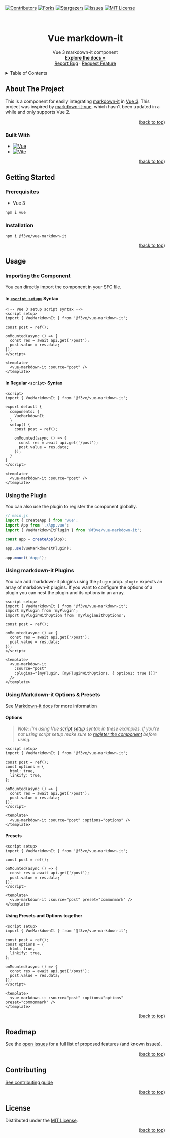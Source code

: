 <!-- Improved compatibility of back to top link: See: https://github.com/othneildrew/Best-README-Template/pull/73 -->

<a name="readme-top"></a>

<!--
*** Thanks for checking out the Best-README-Template. If you have a suggestion
*** that would make this better, please fork the repo and create a pull request
*** or simply open an issue with the tag "enhancement".
*** Don't forget to give the project a star!
*** Thanks again! Now go create something AMAZING! :D
-->

<!-- PROJECT SHIELDS -->
<!--
*** I'm using markdown "reference style" links for readability.
*** Reference links are enclosed in brackets [ ] instead of parentheses ( ).
*** See the bottom of this document for the declaration of the reference variables
*** for contributors-url, forks-url, etc. This is an optional, concise syntax you may use.
*** https://www.markdownguide.org/basic-syntax/#reference-style-links
-->

[![Contributors][contributors-shield]][contributors-url]
[![Forks][forks-shield]][forks-url]
[![Stargazers][stars-shield]][stars-url]
[![Issues][issues-shield]][issues-url]
[![MIT License][license-shield]][license-url]

<!-- [![LinkedIn][linkedin-shield]][linkedin-url] -->

<!-- PROJECT LOGO -->
<br />
<div align="center">

<h1 align="center">Vue markdown-it</h1>

  <p align="center">
    Vue 3 markdown-it component
    <br />
    <a href="https://github.com/f3ve/vue-markdown-it"><strong>Explore the docs »</strong></a>
    <br />
    <a href="https://github.com/f3ve/vue-markdown-it/issues">Report Bug</a>
    ·
    <a href="https://github.com/f3ve/vue-markdown-it/issues">Request Feature</a>
  </p>
</div>

<!-- TABLE OF CONTENTS -->
<details>
  <summary>Table of Contents</summary>
  <ol>
    <li>
      <a href="#about-the-project">About The Project</a>
      <ul>
        <li><a href="#built-with">Built With</a></li>
      </ul>
    </li>
    <li>
      <a href="#getting-started">Getting Started</a>
      <ul>
        <li><a href="#prerequisites">Prerequisites</a></li>
        <li><a href="#installation">Installation</a></li>
      </ul>
    </li>
    <li><a href="#usage">Usage</a></li>
    <li><a href="#roadmap">Roadmap</a></li>
    <li><a href="#contributing">Contributing</a></li>
    <li><a href="#license">License</a></li>
    <li><a href="#contact">Contact</a></li>
    <li><a href="#acknowledgments">Acknowledgments</a></li>
  </ol>
</details>

<!-- ABOUT THE PROJECT -->

## About The Project

This is a component for easily integrating [markdown-it](https://github.com/markdown-it/markdown-it) in [Vue 3](https://vuejs.org/). This project was inspired by [markdown-it-vue](https://github.com/ravenq/markdown-it-vue). which hasn't been updated in a while and only supports Vue 2.

<p align="right">(<a href="#readme-top">back to top</a>)</p>

### Built With

- [![Vue][Vue.js]][Vue-url]
- [![Vite][Vite.js]][Vite-url]

<p align="right">(<a href="#readme-top">back to top</a>)</p>

<!-- GETTING STARTED -->

## Getting Started

### Prerequisites

- Vue 3

```bash
npm i vue
```

### Installation

```
npm i @f3ve/vue-markdown-it
```

<p align="right">(<a href="#readme-top">back to top</a>)</p>

<!-- USAGE EXAMPLES -->

## Usage

### Importing the Component

You can directly import the component in your SFC file.

#### In [`<script setup>`](https://vuejs.org/api/sfc-script-setup.html#basic-syntax) Syntax

```vue
<!-- Vue 3 setup script syntax -->
<script setup>
import { VueMarkdownIt } from '@f3ve/vue-markdown-it';

const post = ref();

onMounted(async () => {
  const res = await api.get('/post');
  post.value = res.data;
});
</script>

<template>
  <vue-markdown-it :source="post" />
</template>
```

#### In Regular `<script>` Syntax

```vue
<script>
import { VueMarkdownIt } from '@f3ve/vue-markdown-it';

export default {
  components: {
    VueMarkdownIt
  }
  setup() {
    const post = ref();

    onMounted(async () => {
      const res = await api.get('/post');
      post.value = res.data;
    });
  }
}
</script>

<template>
  <vue-markdown-it :source="post" />
</template>
```

### Using the Plugin

You can also use the plugin to register the component globally.

```js
// main.js
import { createApp } from 'vue';
import App from './App.vue';
import { VueMarkdownItPlugin } from '@f3ve/vue-markdown-it';

const app = createApp(App);

app.use(VueMarkdownItPlugin);

app.mount('#app');
```

### Using markdown-it Plugins

You can add markdown-it plugins using the `plugin` prop. `plugin` expects an array of markdown-it plugins. If you want to configure the options of a plugin you can nest the plugin and its options in an array.

```vue
<script setup>
import { VueMarkdownIt } from '@f3ve/vue-markdown-it';
import myPlugin from 'myPlugin';
import myPluginWithOption from 'myPluginWithOptions';

const post = ref();

onMounted(async () => {
  const res = await api.get('/post');
  post.value = res.data;
});
</script>

<template>
  <vue-markdown-it
    :source="post"
    :plugins="[myPlugin, [myPluginWithOptions, { option1: true }]]"
  />
</template>
```

### Using Markdown-it Options & Presets

See [Markdown-it docs](https://markdown-it.github.io/markdown-it/#MarkdownIt.new) for more information

#### Options

> _Note: I'm using Vue [script setup](https://vuejs.org/api/sfc-script-setup.html#basic-syntax) syntax in these examples. If you're not using script setup make sure to [register the component](https://vuejs.org/guide/components/registration.html#local-registration) before using._

```vue
<script setup>
import { VueMarkdownIt } from '@f3ve/vue-markdown-it';

const post = ref();
const options = {
  html: true,
  linkify: true,
};

onMounted(async () => {
  const res = await api.get('/post');
  post.value = res.data;
});
</script>

<template>
  <vue-markdown-it :source="post" :options="options" />
</template>
```

#### Presets

```vue
<script setup>
import { VueMarkdownIt } from '@f3ve/vue-markdown-it';

const post = ref();

onMounted(async () => {
  const res = await api.get('/post');
  post.value = res.data;
});
</script>

<template>
  <vue-markdown-it :source="post" preset="commonmark" />
</template>
```

#### Using Presets and Options together

```vue
<script setup>
import { VueMarkdownIt } from '@f3ve/vue-markdown-it';

const post = ref();
const options = {
  html: true,
  linkify: true,
};

onMounted(async () => {
  const res = await api.get('/post');
  post.value = res.data;
});
</script>

<template>
  <vue-markdown-it :source="post" :options="options" preset="commonmark" />
</template>
```

<p align="right">(<a href="#readme-top">back to top</a>)</p>
<!-- ROADMAP -->

## Roadmap

See the [open issues](https://github.com/f3ve/vue-markdown-it/issues) for a full list of proposed features (and known issues).

<p align="right">(<a href="#readme-top">back to top</a>)</p>

<!-- CONTRIBUTING -->

## Contributing

[See contributing guide](https://github.com/f3ve/.github/blob/main/CONTRIBUTING.md)

<p align="right">(<a href="#readme-top">back to top</a>)</p>

<!-- LICENSE -->

## License

Distributed under the [MIT License](https://github.com/f3ve/vue-markdown-it/blob/main/LICENSE).

<p align="right">(<a href="#readme-top">back to top</a>)</p>

<!-- MARKDOWN LINKS & IMAGES -->
<!-- https://www.markdownguide.org/basic-syntax/#reference-style-links -->

[contributors-shield]: https://img.shields.io/github/contributors/f3ve/vue-markdown-it.svg?style=for-the-badge
[contributors-url]: https://github.com/f3ve/vue-markdown-it/graphs/contributors
[forks-shield]: https://img.shields.io/github/forks/f3ve/vue-markdown-it.svg?style=for-the-badge
[forks-url]: https://github.com/f3ve/vue-markdown-it/network/members
[stars-shield]: https://img.shields.io/github/stars/f3ve/vue-markdown-it.svg?style=for-the-badge
[stars-url]: https://github.com/f3ve/vue-markdown-it/stargazers
[issues-shield]: https://img.shields.io/github/issues/f3ve/vue-markdown-it.svg?style=for-the-badge
[issues-url]: https://github.com/f3ve/vue-markdown-it/issues
[license-shield]: https://img.shields.io/github/license/f3ve/vue-markdown-it.svg?style=for-the-badge
[license-url]: https://github.com/f3ve/vue-markdown-it/blob/master/LICENSE.txt
[linkedin-shield]: https://img.shields.io/badge/-LinkedIn-black.svg?style=for-the-badge&logo=linkedin&colorB=555
[linkedin-url]: https://linkedin.com/in/linkedin_username
[product-screenshot]: images/screenshot.png
[Next.js]: https://img.shields.io/badge/next.js-000000?style=for-the-badge&logo=nextdotjs&logoColor=white
[Next-url]: https://nextjs.org/
[React.js]: https://img.shields.io/badge/React-20232A?style=for-the-badge&logo=react&logoColor=61DAFB
[React-url]: https://reactjs.org/
[Vue.js]: https://img.shields.io/badge/Vue.js-35495E?style=for-the-badge&logo=vuedotjs&logoColor=4FC08D
[Vue-url]: https://vuejs.org/
[Vite.js]: https://img.shields.io/badge/VITE-35495E?style=for-the-badge&logo=vite
[Vite-url]: https://vitejs.dev
